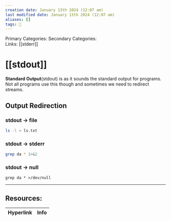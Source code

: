 ```yaml
---
creation date: January 13th 2024 (12:07 am)
last modified date: January 13th 2024 (12:07 am)
aliases: []
tags: 📖
---
```

 
Primary Categories: 
Secondary Categories:  
Links: [[stderr]]
# [[stdout]]  
**Standard Output**(stdout) is as it sounds the standard output for programs. Not all programs use this though and sometimes we need to redirect streams.


## Output Redirection
### stdout -> file
```bash
ls -l > ls.txt
```

### stdout -> stderr
```bash
grep da * 1>&2
```

### stdout -> null
```
grep da * >/dev/null
```

___

## Resources:

| Hyperlink | Info |
| --------- | ---- |


